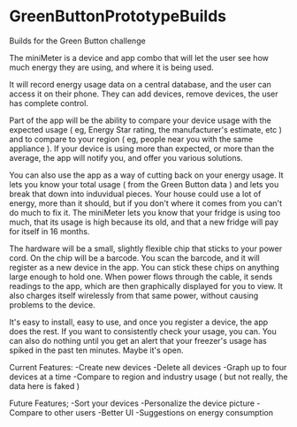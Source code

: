 GreenButtonPrototypeBuilds
==========================

Builds for the Green Button challenge


The miniMeter is a device and app combo that will let the user see how much energy they are using, and where it is being used.

It will record energy usage data on a central database, and the user can access it on their phone. They can add devices, remove devices, the user has complete control. 

Part of the app will be the ability to compare your device usage with the expected usage ( eg, Energy Star rating, the manufacturer's estimate, etc ) and to compare to your region ( eg, people near you with the same appliance ). If your device is using more than expected, or more than the average, the app will notify you, and offer you various solutions. 

You can also use the app as a way of cutting back on your energy usage. It lets you know your total usage ( from the Green Button data ) and lets you break that down into induvidual pieces. Your house could use a lot of energy, more than it should, but if you don't where it comes from you can't do much to fix it. The miniMeter lets you know that your fridge is using too much, that its usage is high because its old, and that a new fridge will pay for itself in 16 months.

The hardware will be a small, slightly flexible chip that sticks to your power cord. On the chip will be a barcode. You scan the barcode, and it will register as a new device in the app. You can stick these chips on anything large enough to hold one. When power flows through the cable, it sends readings to the app, which are then graphically displayed for you to view. It also charges itself wirelessly from that same power, without causing problems to the device. 

It's easy to install, easy to use, and once you register a device, the app does the rest. If you want to consistently check your usage, you can. You can also do nothing until you get an alert that your freezer's usage has spiked in the past ten minutes. Maybe it's open.

Current Features:
-Create new devices
-Delete all devices
-Graph up to four devices at a time
-Compare to region and industry usage ( but not really, the data here is faked )

Future Features;
-Sort your devices
-Personalize the device picture
-Compare to other users
-Better UI
-Suggestions on energy consumption
